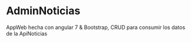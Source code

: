 # AdminNoticias
AppWeb hecha con angular 7 &amp; Bootstrap, CRUD para consumir los datos de la ApiNoticias
